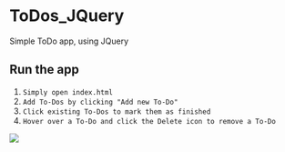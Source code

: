 # ToDos_JQuery

Simple ToDo app, using JQuery

## Run the app
1. `Simply open index.html` 
2. `Add To-Dos by clicking "Add new To-Do"`
3. `Click existing To-Dos to mark them as finished`
4. `Hover over a To-Do and click the Delete icon to remove a To-Do`

![](https://gyazo.com/13dc2e59b92b00c96a354703f7d31289)
